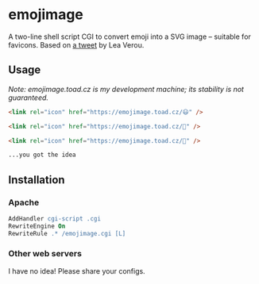 # emojimage

A two-line shell script CGI to convert emoji into a SVG image – suitable for favicons. Based on [a tweet](https://twitter.com/leaverou/status/1241619866475474946) by Lea Verou.

## Usage

*Note: emojimage.toad.cz is my development machine; its stability is not guaranteed.*

```html
<link rel="icon" href="https://emojimage.toad.cz/😃" />

<link rel="icon" href="https://emojimage.toad.cz/🎵" />

<link rel="icon" href="https://emojimage.toad.cz/🥓" />

...you got the idea
```

## Installation

### Apache

```apache
AddHandler cgi-script .cgi
RewriteEngine On
RewriteRule .* /emojimage.cgi [L]
```

### Other web servers

I have no idea! Please share your configs.
